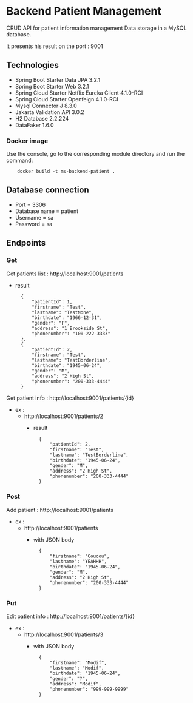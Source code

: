 # Backend Patient Management

CRUD API for patient information management
Data storage in a MySQL database.

It presents his result on the port : 9001

## Technologies

* Spring Boot Starter Data JPA 3.2.1
* Spring Boot Starter Web 3.2.1
* Spring Cloud Starter Netflix Eureka Client 4.1.0-RCI
* Spring Cloud Starter Openfeign 4.1.0-RCI
* Mysql Connector J 8.3.0
* Jakarta Validation API 3.0.2
* H2 Database 2.2.224
* DataFaker 1.6.0

### Docker image

Use the console, go to the corresponding module directory and run the command:

        docker build -t ms-backend-patient .

## Database connection

* Port = 3306
* Database name = patient
* Username = sa
* Password = sa

## Endpoints

### Get

Get patients list :
http://localhost:9001/patients

* result

        {
            "patientId": 1,
            "firstname": "Test",
            "lastname": "TestNone",
            "birthdate": "1966-12-31",
            "gender": "F",
            "address": "1 Brookside St",
            "phonenumber": "100-222-3333"
        },
        {
            "patientId": 2,
            "firstname": "Test",
            "lastname": "TestBorderline",
            "birthdate": "1945-06-24",
            "gender": "M",
            "address": "2 High St",
            "phonenumber": "200-333-4444"
        }

Get patient info :
http://localhost:9001/patients/{id}

* ex :
    * http://localhost:9001/patients/2
        * result

                {
                    "patientId": 2,
                    "firstname": "Test",
                    "lastname": "TestBorderline",
                    "birthdate": "1945-06-24",
                    "gender": "M",
                    "address": "2 High St",
                    "phonenumber": "200-333-4444"
                }

### Post

Add patient :
http://localhost:9001/patients

* ex :
    * http://localhost:9001/patients
        * with JSON body

                {
                    "firstname": "Coucou",
                    "lastname": "YEAHHH",
                    "birthdate": "1945-06-24",
                    "gender": "M",
                    "address": "2 High St",
                    "phonenumber": "200-333-4444"
                }

### Put

Edit patient info :
http://localhost:9001/patients/{id}

* ex :
    * http://localhost:9001/patients/3
        * with JSON body

                {
                    "firstname": "Modif",
                    "lastname": "Modif",
                    "birthdate": "1945-06-24",
                    "gender": "?",
                    "address": "Modif",
                    "phonenumber": "999-999-9999"
                }